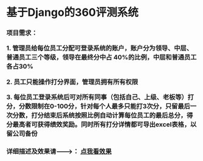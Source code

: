 <h1>基于Django的360评测系统</h1>
<h3>项目需求： 
    <p>
      1. 管理员给每位员工分配可登录系统的账户，账户分为领导、中层、普通员工三个等级，领导在最终分中占 40%的比例，中层和普通员工各占30% 
    </p>
    <p>
      2. 员工只能操作打分界面，管理员拥有所有权限 
    </p>
    <p>
      3. 每位员工登录系统后可对所有同事（包括自己、上级、老板等）打分，分数限制在0-100分，针对每个人最多只能打3次分，只留最后一次分数，打分结束后系统按照比例自动计算每位员工的最后总分，得分最高者可获得绩效奖励。同时所有打分详情都可导出excel表格，以留公司备份
    </p>
</h3>
<h3>
  详细描述及效果请--->：
  <a href="http://blog.csdn.net/lovefive5/article/details/78895556" target="_blank">点我看效果</a>
</h3>
